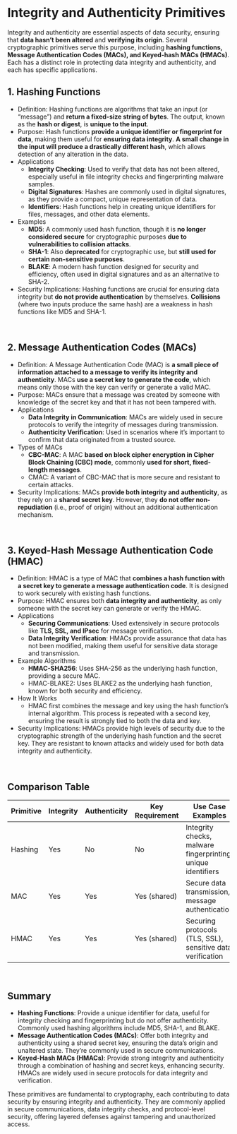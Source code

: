 <br>

# Integrity and Authenticity Primitives
Integrity and authenticity are essential aspects of data security, ensuring that **data hasn’t been altered** and **verifying its origin**. Several cryptographic primitives serve this purpose, including **hashing functions, Message Authentication Codes (MACs), and Keyed-hash MACs (HMACs)**. Each has a distinct role in protecting data integrity and authenticity, and each has specific applications.

## 1. Hashing Functions
  - Definition: Hashing functions are algorithms that take an input (or “message”) and **return a fixed-size string of bytes**. The output, known as the **hash or digest**, is **unique to the input**.
  - Purpose: Hash functions **provide a unique identifier or fingerprint for data**, making them useful for **ensuring data integrity**. **A small change in the input will produce a drastically different hash**, which allows detection of any alteration in the data.
  - Applications
    - **Integrity Checking**: Used to verify that data has not been altered, especially useful in file integrity checks and fingerprinting malware samples.
    - **Digital Signatures**: Hashes are commonly used in digital signatures, as they provide a compact, unique representation of data.
    - **Identifiers**: Hash functions help in creating unique identifiers for files, messages, and other data elements.
  - Examples
    - **MD5**: A commonly used hash function, though it is **no longer considered secure** for cryptographic purposes **due to vulnerabilities to collision attacks**.
    - **SHA-1**: Also **deprecated** for cryptographic use, but **still used for certain non-sensitive purposes**.
    - **BLAKE**: A modern hash function designed for security and efficiency, often used in digital signatures and as an alternative to SHA-2.
  - Security Implications: Hashing functions are crucial for ensuring data integrity but **do not provide authentication** by themselves. **Collisions** (where two inputs produce the same hash) are a weakness in hash functions like MD5 and SHA-1.  
<br>

## 2. Message Authentication Codes (MACs)
  - Definition: A Message Authentication Code (MAC) is **a small piece of information attached to a message to verify its integrity and authenticity**. MACs **use a secret key to generate the code**, which means only those with the key can verify or generate a valid MAC.
  - Purpose: MACs ensure that a message was created by someone with knowledge of the secret key and that it has not been tampered with.
  - Applications
    - **Data Integrity in Communication**: MACs are widely used in secure protocols to verify the integrity of messages during transmission.
    - **Authenticity Verification**: Used in scenarios where it’s important to confirm that data originated from a trusted source.
  - Types of MACs
    - **CBC-MAC**: A MAC **based on block cipher encryption in Cipher Block Chaining (CBC) mode**, commonly **used for short, fixed-length messages**.
    - CMAC: A variant of CBC-MAC that is more secure and resistant to certain attacks.
  - Security Implications: MACs **provide both integrity and authenticity**, as they rely on a **shared secret key**. However, they **do not offer non-repudiation** (i.e., proof of origin) without an additional authentication mechanism.  
<br>

## 3. Keyed-Hash Message Authentication Code (HMAC)
  - Definition: HMAC is a type of MAC that **combines a hash function with a secret key to generate a message authentication code**. It is designed to work securely with existing hash functions.
  - Purpose: HMAC ensures both **data integrity and authenticity**, as only someone with the secret key can generate or verify the HMAC.
  - Applications
    - **Securing Communications**: Used extensively in secure protocols like **TLS, SSL, and IPsec** for message verification.
    - **Data Integrity Verification**: HMACs provide assurance that data has not been modified, making them useful for sensitive data storage and transmission.
  - Example Algorithms
    - **HMAC-SHA256**: Uses SHA-256 as the underlying hash function, providing a secure MAC.
    - HMAC-BLAKE2: Uses BLAKE2 as the underlying hash function, known for both security and efficiency.
  - How It Works
    - HMAC first combines the message and key using the hash function’s internal algorithm. This process is repeated with a second key, ensuring the result is strongly tied to both the data and key.
  - Security Implications: HMACs provide high levels of security due to the cryptographic strength of the underlying hash function and the secret key. They are resistant to known attacks and widely used for both data integrity and authenticity.  
<br>

## Comparison Table

| Primitive | Integrity | Authenticity | Key Requirement | Use Case Examples | Common Algorithms |
| --------- | --------- | ------------ | --------------- | ----------------- | ----------------- |
| Hashing | Yes | No | No | Integrity checks, malware fingerprinting, unique identifiers | MD5, SHA-1, BLAKE |
| MAC | Yes | Yes | Yes (shared) | Secure data transmission, message authentication | CBC-MAC, CMAC |
| HMAC | Yes | Yes | Yes (shared) | Securing protocols (TLS, SSL), sensitive data verification | HMAC-SHA256, HMAC-BLAKE |
  
<br>

## Summary
  - **Hashing Functions**: Provide a unique identifier for data, useful for integrity checking and fingerprinting but do not offer authenticity. Commonly used hashing algorithms include MD5, SHA-1, and BLAKE.
  - **Message Authentication Codes (MACs)**: Offer both integrity and authenticity using a shared secret key, ensuring the data’s origin and unaltered state. They’re commonly used in secure communications.
  - **Keyed-Hash MACs (HMACs)**: Provide strong integrity and authenticity through a combination of hashing and secret keys, enhancing security. HMACs are widely used in secure protocols for data integrity and verification.

These primitives are fundamental to cryptography, each contributing to data security by ensuring integrity and authenticity. They are commonly applied in secure communications, data integrity checks, and protocol-level security, offering layered defenses against tampering and unauthorized access.  
<br>